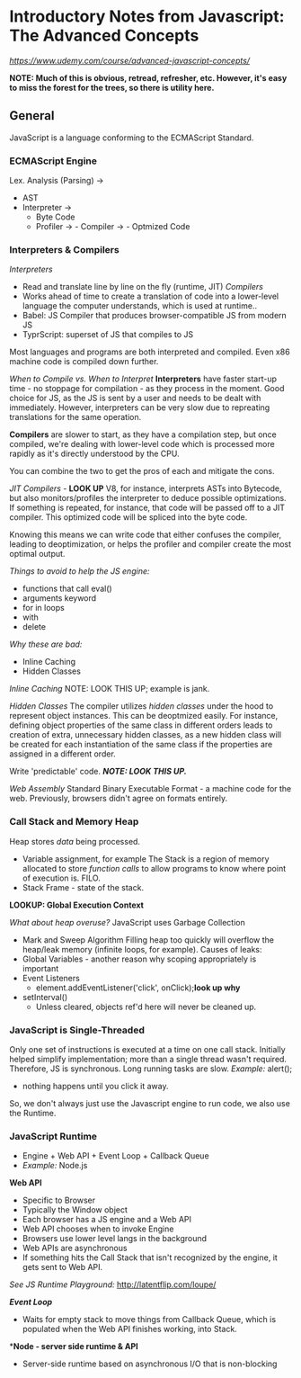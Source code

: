 # Introductory Notes from Javascript: The Advanced Concepts
 *https://www.udemy.com/course/advanced-javascript-concepts/*

**NOTE: Much of this is obvious, retread, refresher, etc. However, it's easy to miss the forest for the trees, so there is utility here.**

## General
JavaScript is a language conforming to the ECMAScript Standard.

### ECMAScript Engine
Lex. Analysis (Parsing) ->
- AST
- Interpreter ->
    - Byte Code
    - Profiler ->
          - Compiler ->
             - Optmized Code

### Interpreters & Compilers
*Interpreters*
- Read and translate line by line on the fly (runtime, JIT)
*Compilers*
- Works ahead of time to create a translation of code into a lower-level language the computer understands, which is used at runtime..
- Babel: JS Compiler that produces browser-compatible JS from modern JS
- TyprScript: superset of JS that compiles to JS

Most languages and programs are both interpreted and compiled. Even x86 machine code is compiled down further.

*When to Compile vs. When to Interpret*
**Interpreters** have faster start-up time - no stoppage for compilation - as they process in the moment.
Good choice for JS, as the JS is sent by a user and needs to be dealt with immediately.
However, interpreters can be very slow due to repreating translations for the same operation.

**Compilers** are slower to start, as they have a compilation step, but once compiled, we're dealing with lower-level code which is processed more rapidly as it's directly understood by the CPU.

You can combine the two to get the pros of each and mitigate the cons. 

*JIT Compilers* - **LOOK UP**
V8, for instance, interprets ASTs into Bytecode, but also monitors/profiles the interpreter to deduce possible optimizations. If something is repeated, for instance, that code will be passed off to a JIT compiler. This optimized code will be spliced into the byte code.

Knowing this means we can write code that either confuses the compiler, leading to deoptimization, or helps the profiler and compiler create the most optimal output.

*Things to avoid to help the JS engine:*
  - functions that call eval()
  - arguments keyword
  - for in loops
  - with
  - delete

*Why these are bad:*
  - Inline Caching
  - Hidden Classes

*Inline Caching*
NOTE: LOOK THIS UP; example is jank.

*Hidden Classes*
The compiler utilizes *hidden classes* under the hood to represent object instances.
This can be deoptmized easily. For instance, defining object properties of the same class in different orders leads to creation of extra, unnecessary hidden classes, as a new hidden class will be created for each instantiation of the same class if the properties are assigned in a different order.

Write 'predictable' code.
***NOTE: LOOK THIS UP.***

*Web Assembly*
Standard Binary Executable Format - a machine code for the web. Previously, browsers didn't agree on formats entirely.

### Call Stack and Memory Heap
Heap stores *data* being processed.
- Variable assignment, for example
The Stack is a region of memory allocated to store *function calls* to allow programs to know where point of execution is. FILO.
- Stack Frame - state of the stack.

**LOOKUP: Global Execution Context**

*What about heap overuse?*
JavaScript uses Garbage Collection
- Mark and Sweep Algorithm
Filling heap too quickly will overflow the heap/leak memory (infinite loops, for example).
Causes of leaks:
- Global Variables - another reason why scoping appropriately is important
- Event Listeners
  - element.addEventListener('click', onClick);**look up why**
- setInterval()
  - Unless cleared, objects ref'd here will never be cleaned up.

### JavaScript is Single-Threaded
Only one set of instructions is executed at a time on one call stack.
Initially helped simplify implementation; more than a single thread wasn't required.
Therefore, JS is synchronous. Long running tasks are slow.
*Example:* alert(); 
- nothing happens until you click it away.

So, we don't always just use the Javascript engine to run code, we also use the Runtime.

### JavaScript Runtime
- Engine + Web API + Event Loop + Callback Queue
- *Example:* Node.js

**Web API** 
- Specific to Browser
- Typically the Window object
- Each browser has a JS engine and a Web API
- Web API chooses when to invoke Engine
- Browsers use lower level langs in the background
- Web APIs are asynchronous
- If something hits the Call Stack that isn't recognized by the engine, it gets sent to Web API.

*See JS Runtime Playground:*
http://latentflip.com/loupe/

***Event Loop***
- Waits for empty stack to move things from Callback Queue, which is populated when the Web API finishes working, into Stack.

***Node - server side runtime & API**
- Server-side runtime based on asynchronous I/O that is non-blocking
